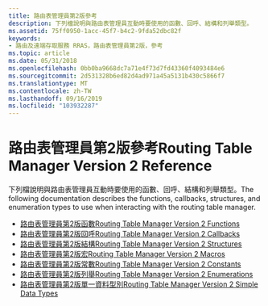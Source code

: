 ```yaml
---
title: 路由表管理員第2版參考
description: 下列檔說明與路由表管理員互動時要使用的函數、回呼、結構和列舉類型。
ms.assetid: 75ff0950-1acc-45f7-b4c2-9fda52dbc82f
keywords:
- 路由及遠端存取服務 RRAS，路由表管理員第2版，參考
ms.topic: article
ms.date: 05/31/2018
ms.openlocfilehash: 0bb0ba9668dc7a71e4f73d7fd43360f4093484e6
ms.sourcegitcommit: 2d531328b6ed82d4ad971a45a5131b430c5866f7
ms.translationtype: MT
ms.contentlocale: zh-TW
ms.lasthandoff: 09/16/2019
ms.locfileid: "103932287"
---
```

# <a name="routing-table-manager-version-2-reference"></a><span data-ttu-id="b1932-104">路由表管理員第2版參考</span><span class="sxs-lookup"><span data-stu-id="b1932-104">Routing Table Manager Version 2 Reference</span></span>

<span data-ttu-id="b1932-105">下列檔說明與路由表管理員互動時要使用的函數、回呼、結構和列舉類型。</span><span class="sxs-lookup"><span data-stu-id="b1932-105">The following documentation describes the functions, callbacks, structures, and enumeration types to use when interacting with the routing table manager.</span></span>

-   [<span data-ttu-id="b1932-106">路由表管理員第2版函數</span><span class="sxs-lookup"><span data-stu-id="b1932-106">Routing Table Manager Version 2 Functions</span></span>](routing-table-manager-version-2-functions.md)
-   [<span data-ttu-id="b1932-107">路由表管理員第2版回呼</span><span class="sxs-lookup"><span data-stu-id="b1932-107">Routing Table Manager Version 2 Callbacks</span></span>](routing-table-manager-version-2-callbacks.md)
-   [<span data-ttu-id="b1932-108">路由表管理員第2版結構</span><span class="sxs-lookup"><span data-stu-id="b1932-108">Routing Table Manager Version 2 Structures</span></span>](routing-table-manager-version-2-structures.md)
-   [<span data-ttu-id="b1932-109">路由表管理員第2版宏</span><span class="sxs-lookup"><span data-stu-id="b1932-109">Routing Table Manager Version 2 Macros</span></span>](routing-table-manager-version-2-macros.md)
-   [<span data-ttu-id="b1932-110">路由表管理員第2版常數</span><span class="sxs-lookup"><span data-stu-id="b1932-110">Routing Table Manager Version 2 Constants</span></span>](routing-table-manager-version-2-constants.md)
-   [<span data-ttu-id="b1932-111">路由表管理員第2版列舉</span><span class="sxs-lookup"><span data-stu-id="b1932-111">Routing Table Manager Version 2 Enumerations</span></span>](routing-table-manager-version-2-enumerations.md)
-   [<span data-ttu-id="b1932-112">路由表管理員第2版單一資料型別</span><span class="sxs-lookup"><span data-stu-id="b1932-112">Routing Table Manager Version 2 Simple Data Types</span></span>](routing-table-manager-version-2-simple-data-types.md)

 

 




